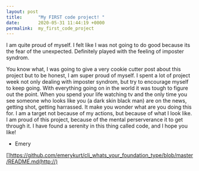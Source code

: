 ```yaml
---
layout: post
title:      "My FIRST code project! "
date:       2020-05-31 11:44:19 +0000
permalink:  my_first_code_project
---
```



I am quite proud of myself. I felt like I was not going to do good because its the fear of the unexpected. Definitely played with the feeling of imposter syndrom. 

You know what, I was going to give a very cookie cutter post about this project but to be honest, I am super proud of myself. I spent a lot of project week not only dealing with imposter syndrom, but try to encourage myself to keep going. With everything going on in the world it was tough to figure out the point. When you spend your life watching tv and the only time you see someone who looks like you (a dark skin black man) are on the news, getting shot, getting harrassed. It make you wonder what are you doing this for. I am a target not because of my actions, but because of what I look like. I am proud of this project, because of the mental perserverance it to get through it. I have found a serenity in this thing called code, and I hope you like!

- Emery

[]https://github.com/emerykurt/cli_whats_your_foundation_type/blob/master/README.md(http://)

